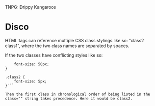TNPG: Drippy Kangaroos

# Disco

HTML tags can reference multiple CSS class stylings like so: "class2 class1", where the two class names are separated by spaces.

If the two classes have conflicting styles like so:

```.class1 {
    font-size: 50px;
}

.class2 {
    font-size: 5px;
}```

Then the first class in chronological order of being listed in the class="" string takes precedence. Here it would be class2.